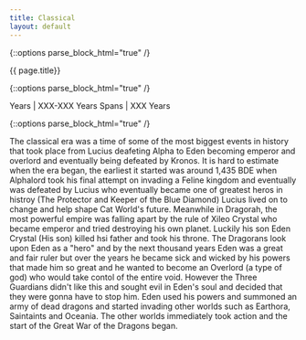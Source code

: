 ```yaml
---
title: Classical 
layout: default
---
```


{::options parse_block_html="true" /}

<div class="row">
<div class="col-md-3">
<div class="panel panel-default no-padding">
<div class="panel-heading">
{{ page.title}}
</div>
<div class="panel-body">
</div>
<div class="panel-body">
  
{::options parse_block_html="true" /}

Years | XXX-XXX Years
Spans | XXX Years

</div>
</div>
</div>
<div class="col-md-9">
  
{::options parse_block_html="true" /}

The classical era was a time of some of the most biggest events in history that took place from Lucius deafeting Alpha to Eden becoming emperor and overlord and eventually being defeated by Kronos. It is hard to estimate when the era began, the earliest it started was around 1,435 BDE when Alphalord took his final attempt on invading a Feline kingdom and eventually was defeated by Lucius who eventually became one of greatest heros in histroy (The Protector and Keeper of the Blue Diamond) Lucius lived on to change and help shape Cat World's future. Meanwhile in Dragorah, the most powerful empire was falling apart by the rule of Xileo Crystal who became emperor and tried destroying his own planet. Luckily his son Eden Crystal (His son) killed hsi father and took his throne. The Dragorans look upon Eden as a "hero" and by the next thousand years Eden was a great and fair ruler but over the years he became sick and wicked by his powers that made him so great and he wanted to become an Overlord (a type of god) who would take contol of the entire void. However the Three Guardians didn't like this and sought evil in Eden's soul and decided that they were gonna have to stop him. Eden used his powers and summoned an army of dead dragons and started invading other worlds such as Earthora, Saintaints and Oceania. The other worlds immediately took action and the start of the Great War of the Dragons began. 

</div>
</div>

